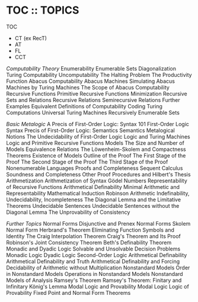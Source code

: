 # TOC :: TOPICS

TOC
- CT (ex RecT)
- AT
- FL
- CCT



*Computability Theory*
Enumerability
Enumerable Sets
Diagonalization
Turing Computability
Uncomputability
The Halting Problem
The Productivity Function
Abacus Computability
Abacus Machines
Simulating Abacus Machines by Turing Machines
The Scope of Abacus Computability
Recursive Functions
Primitive Recursive Functions
Minimization
Recursive Sets and Relations
Recursive Relations
Semirecursive Relations
Further Examples
Equivalent Definitions of Computability
Coding Turing Computations
Universal Turing Machines
Recursively Enumerable Sets

*Basic Metalogic*
A Precis of First-Order Logic: Syntax 101
First-Order Logic
Syntax
Precis of First-Order Logic: Semantics
Semantics
Metalogical Notions
The Undecidability of First-Order Logic
Logic and Turing Machines
Logic and Primitive Recursive Functions
Models
The Size and Number of Models
Equivalence Relations
The Löwenheim-Skolem and Compactness Theorems
Existence of Models
Outline of the Proof
The First Stage of the Proof
The Second Stage of the Proof
The Third Stage of the Proof
Nonenumerable Languages
Proofs and Completeness
Sequent Calculus
Soundness and Completeness
Other Proof Procedures and Hilbert's Thesis
Arithmetization
Arithmetization of Syntax
Gödel Numbers
Representability of Recursive Functions
Arithmetical Definability
Minimal Arithmetic and Representability
Mathematical Induction
Robinson Arithmetic
Indefinability, Undecidability, Incompleteness
The Diagonal Lemma and the Limitative Theorems
Undecidable Sentences
Undecidable Sentences without the Diagonal Lemma
The Unprovability of Consistency

*Further Topics*
Normal Forms
Disjunctive and Prenex Normal Forms
Skolem Normal Form
Herbrand's Theorem
Eliminating Function Symbols and Identity
The Craig Interpolation Theorem
Craig's Theorem and Its Proof
Robinson's Joint Consistency Theorem
Beth's Definability Theorem
Monadic and Dyadic Logic
Solvable and Unsolvable Decision Problems
Monadic Logic
Dyadic Logic
Second-Order Logic
Arithmetical Definability
Arithmetical Definability and Truth
Arithmetical Definability and Forcing
Decidability of Arithmetic without Multiplication
Nonstandard Models
Order in Nonstandard Models
Operations in Nonstandard Models
Nonstandard Models of Analysis
Ramsey's Theorem
Ramsey's Theorem: Finitary and Infinitary
König's Lemma
Modal Logic and Provability
Modal Logic
Logic of Provability
Fixed Point and Normal Form Theorems
